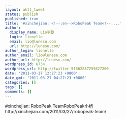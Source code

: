 ```yaml
---
layout: aktt_tweet
status: publish
published: true
title: '#xinchejian: <!--:en-->RoboPeak Team<!--:...'
author:
  display_name: Lio李欧
  login: lionello
  email: lio@lunesu.com
  url: http://lunesu.com/
author_login: lionello
author_email: lio@lunesu.com
author_url: http://lunesu.com/
wordpress_id: 6734
wordpress_url: http://twitter-51862857259827200
date: '2011-03-27 12:27:23 +0800'
date_gmt: '2011-03-27 04:27:23 +0800'
categories: []
tags: []
comments: []
---
```

<p>#xinchejian: <!--:en-->RoboPeak Team<!--:--><!--:zh-->RoboPeak小组<!--:--> http:&#47;&#47;xinchejian.com&#47;2011&#47;03&#47;27&#47;robopeak-team&#47;</p>
